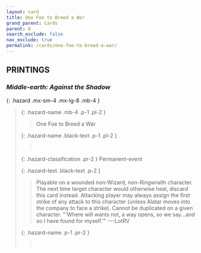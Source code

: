 ```yaml
---
layout: card
title: One Foe to Breed a War
grand_parent: Cards
parent: O
search_exclude: false
nav_exclude: true
permalink: /cards/one-foe-to-breed-a-war/
---
```


## PRINTINGS


### _Middle-earth: Against the Shadow_

{: .hazard .mx-sm-4 .mx-lg-8 .mb-4 }
> {: .hazard-name .mb-4 .p-1 .pl-2 }
> > <div class="hazard-mp"></div>
> > <div class="card-name">One Foe to Breed a War</div>
>
> {: .hazard-name .black-text .p-1 .pl-2 }
> > &nbsp;
>
> {: .hazard-classification .pr-2 }
> Permanent-event
>
> {: .hazard-text .black-text .p-2 }
> > Playable on a wounded non-Wizard, non-Ringwraith character. The next time target character would otherwise heal, discard this card instead. Attacking player may always assign the first strike of any attack to this character (unless Alatar moves into the company to face a strike). Cannot be duplicated on a given character.   "'Where will wants not, a way opens, so we say...and so I have found for myself.'"  ---LotRV 
>
> {: .hazard-name .p-1 .pr-2 }
> > <div class="card-shield"></div>
> > <div class="card-corruption">&nbsp;</div>
